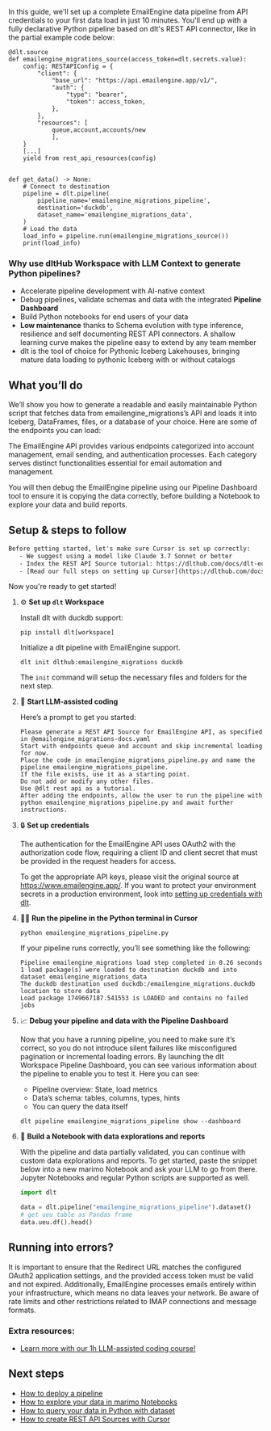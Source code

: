 In this guide, we'll set up a complete EmailEngine data pipeline from API credentials to your first data load in just 10 minutes. You'll end up with a fully declarative Python pipeline based on dlt's REST API connector, like in the partial example code below:

```python-outcome
@dlt.source
def emailengine_migrations_source(access_token=dlt.secrets.value):
    config: RESTAPIConfig = {
        "client": {
            "base_url": "https://api.emailengine.app/v1/",
            "auth": {
                "type": "bearer",
                "token": access_token,
            },
        },
        "resources": [
            queue,account,accounts/new
            ],
    }
    [...]
    yield from rest_api_resources(config)


def get_data() -> None:
    # Connect to destination
    pipeline = dlt.pipeline(
        pipeline_name='emailengine_migrations_pipeline',
        destination='duckdb',
        dataset_name='emailengine_migrations_data', 
    )
    # Load the data
    load_info = pipeline.run(emailengine_migrations_source())
    print(load_info) 
```

### Why use dltHub Workspace with LLM Context to generate Python pipelines?

- Accelerate pipeline development with AI-native context
- Debug pipelines, validate schemas and data with the integrated **Pipeline Dashboard**
- Build Python notebooks for end users of your data
- **Low maintenance** thanks to Schema evolution with type inference, resilience and self documenting REST API connectors. A shallow learning curve makes the pipeline easy to extend by any team member
- dlt is the tool of choice for Pythonic Iceberg Lakehouses, bringing mature data loading to pythonic Iceberg with or without catalogs

## What you’ll do

We’ll show you how to generate a readable and easily maintainable Python script that fetches data from emailengine_migrations’s API and loads it into Iceberg, DataFrames, files, or a database of your choice. Here are some of the endpoints you can load:

The EmailEngine API provides various endpoints categorized into account management, email sending, and authentication processes. Each category serves distinct functionalities essential for email automation and management.

You will then debug the EmailEngine pipeline using our Pipeline Dashboard tool to ensure it is copying the data correctly, before building a Notebook to explore your data and build reports.

## Setup & steps to follow

```default
Before getting started, let's make sure Cursor is set up correctly:
   - We suggest using a model like Claude 3.7 Sonnet or better
   - Index the REST API Source tutorial: https://dlthub.com/docs/dlt-ecosystem/verified-sources/rest_api/ and add it to context as **@dlt rest api**
   - [Read our full steps on setting up Cursor](https://dlthub.com/docs/dlt-ecosystem/llm-tooling/cursor-restapi#23-configuring-cursor-with-documentation)
```

Now you're ready to get started!

1. ⚙️ **Set up `dlt` Workspace**
    
    Install dlt with duckdb support:
    ```shell
    pip install dlt[workspace]
    ```

    Initialize a dlt pipeline with EmailEngine support.
    ```shell
    dlt init dlthub:emailengine_migrations duckdb
    ```

    The `init` command will setup the necessary files and folders for the next step.
    
2. 🤠 **Start LLM-assisted coding**
    
    Here’s a prompt to get you started:
    
    ```prompt
    Please generate a REST API Source for EmailEngine API, as specified in @emailengine_migrations-docs.yaml 
    Start with endpoints queue and account and skip incremental loading for now. 
    Place the code in emailengine_migrations_pipeline.py and name the pipeline emailengine_migrations_pipeline. 
    If the file exists, use it as a starting point. 
    Do not add or modify any other files. 
    Use @dlt rest api as a tutorial. 
    After adding the endpoints, allow the user to run the pipeline with python emailengine_migrations_pipeline.py and await further instructions.
    ```

    
3. 🔒 **Set up credentials** 
    
    The authentication for the EmailEngine API uses OAuth2 with the authorization code flow, requiring a client ID and client secret that must be provided in the request headers for access.
    
    To get the appropriate API keys, please visit the original source at https://www.emailengine.app/.
    If you want to protect your environment secrets in a production environment, look into [setting up credentials with dlt](https://dlthub.com/docs/walkthroughs/add_credentials).
    
4. 🏃‍♀️ **Run the pipeline in the Python terminal in Cursor**
    
    ```shell
    python emailengine_migrations_pipeline.py
    ```
    
    If your pipeline runs correctly, you’ll see something like the following:
    
    ```shell
    Pipeline emailengine_migrations load step completed in 0.26 seconds
    1 load package(s) were loaded to destination duckdb and into dataset emailengine_migrations_data
    The duckdb destination used duckdb:/emailengine_migrations.duckdb location to store data
    Load package 1749667187.541553 is LOADED and contains no failed jobs
    ```
    
5. 📈 **Debug your pipeline and data with the Pipeline Dashboard**

    Now that you have a running pipeline, you need to make sure it’s correct, so you do not introduce silent failures like misconfigured pagination or incremental loading errors. By launching the dlt Workspace Pipeline Dashboard, you can see various information about the pipeline to enable you to test it. Here you can see:
    - Pipeline overview: State, load metrics
    - Data’s schema: tables, columns, types, hints
    - You can query the data itself
    
    ```shell
    dlt pipeline emailengine_migrations_pipeline show --dashboard
    ```
    
6. 🐍 **Build a Notebook with data explorations and reports**

    With the pipeline and data partially validated, you can continue with custom data explorations and reports. To get started, paste the snippet below into a new marimo Notebook and ask your LLM to go from there. Jupyter Notebooks and regular Python scripts are supported as well.

    
    ```python
    import dlt

   data = dlt.pipeline("emailengine_migrations_pipeline").dataset()
   # get ueu table as Pandas frame
   data.ueu.df().head()
    ```

## Running into errors?

It is important to ensure that the Redirect URL matches the configured OAuth2 application settings, and the provided access token must be valid and not expired. Additionally, EmailEngine processes emails entirely within your infrastructure, which means no data leaves your network. Be aware of rate limits and other restrictions related to IMAP connections and message formats.

### Extra resources:

- [Learn more with our 1h LLM-assisted coding course!](https://www.youtube.com/watch?v=GGid70rnJuM)

## Next steps

- [How to deploy a pipeline](https://dlthub.com/docs/walkthroughs/deploy-a-pipeline)
- [How to explore your data in marimo Notebooks](https://dlthub.com/docs/general-usage/dataset-access/marimo)
- [How to query your data in Python with dataset](https://dlthub.com/docs/general-usage/dataset-access/dataset)
- [How to create REST API Sources with Cursor](https://dlthub.com/docs/dlt-ecosystem/llm-tooling/cursor-restapi)